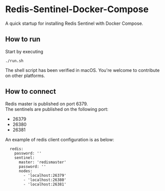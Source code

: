# Redis-Sentinel-Docker-Compose

A quick startup for installing Redis Sentinel with Docker Compose.
## How to run
Start by executing
```
./run.sh
```
The shell script has been verified in macOS. You're welcome to contribute on other platforms.

## How to connect
Redis master is published on port 6379.  
The sentinels are published on the following port:
* 26379
* 26380
* 26381

An example of redis client configuration is as below:
```
  redis:
    password: ''
    sentinel:
      master: 'redismaster'
      password: ''
      nodes:
        - 'localhost:26379'
        - 'localhost:26380'
        - 'localhost:26381'
```
